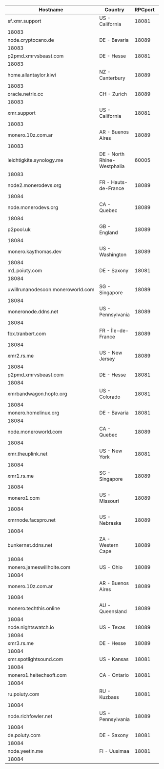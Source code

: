 Hostname | Country | RPCport | P2Pport
--- | --- | --- | ---
sf.xmr.support | US - California | 18081
 | 18083
node.cryptocano.de | DE - Bavaria | 18089
 | 18083
p2pmd.xmrvsbeast.com | DE - Hesse | 18081
 | 18083
home.allantaylor.kiwi | NZ - Canterbury | 18089
 | 18083
oracle.netrix.cc | CH - Zurich | 18089
 | 18083
xmr.support | US - California | 18081
 | 18083
monero.10z.com.ar | AR - Buenos Aires | 18089
 | 18083
leichtigkite.synology.me | DE - North Rhine-Westphalia | 60005
 | 18083
node2.monerodevs.org | FR - Hauts-de-France | 18089
 | 18084
node.monerodevs.org | CA - Quebec | 18089
 | 18084
p2pool.uk | GB - England | 18089
 | 18084
monero.kaythomas.dev | US - Washington | 18089
 | 18084
m1.poiuty.com | DE - Saxony | 18081
 | 18084
uwillrunanodesoon.moneroworld.com | SG - Singapore | 18089
 | 18084
moneronode.ddns.net | US - Pennsylvania | 18089
 | 18084
fbx.tranbert.com | FR - Île-de-France | 18089
 | 18084
xmr2.rs.me | US - New Jersey | 18089
 | 18084
p2pmd.xmrvsbeast.com | DE - Hesse | 18081
 | 18084
xmrbandwagon.hopto.org | US - Colorado | 18081
 | 18084
monero.homelinux.org | DE - Bavaria | 18081
 | 18084
node.moneroworld.com | CA - Quebec | 18089
 | 18084
xmr.theuplink.net | US - New York | 18081
 | 18084
xmr1.rs.me | SG - Singapore | 18089
 | 18084
monero1.com | US - Missouri | 18089
 | 18084
xmrnode.facspro.net | US - Nebraska | 18089
 | 18084
bunkernet.ddns.net | ZA - Western Cape | 18089
 | 18084
monero.jameswillhoite.com | US - Ohio | 18089
 | 18084
monero.10z.com.ar | AR - Buenos Aires | 18089
 | 18084
monero.techthis.online | AU - Queensland | 18089
 | 18084
node.nightswatch.io | US - Texas | 18089
 | 18084
xmr3.rs.me | DE - Hesse | 18089
 | 18084
xmr.spotlightsound.com | US - Kansas | 18081
 | 18084
monero1.heitechsoft.com | CA - Ontario | 18081
 | 18084
ru.poiuty.com | RU - Kuzbass | 18081
 | 18084
node.richfowler.net | US - Pennsylvania | 18089
 | 18084
de.poiuty.com | DE - Saxony | 18081
 | 18084
node.yeetin.me | FI - Uusimaa | 18081
 | 18084
